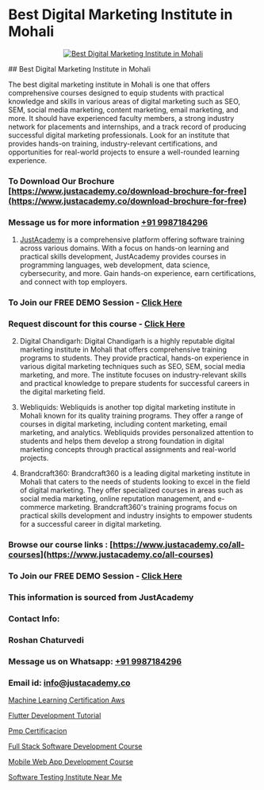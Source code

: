 # Best Digital Marketing Institute in Mohali

<p align="center">
  <a href="https://justacademy.co/course-detail/digital-marketing">
    <img src="https://justacademy.co/storage2/course_image/1676636720_course_image.webp" alt="Best Digital Marketing Institute in Mohali">
  </a>
</p>
## Best Digital Marketing Institute in Mohali

The best digital marketing institute in Mohali is one that offers comprehensive courses designed to equip students with practical knowledge and skills in various areas of digital marketing such as SEO, SEM, social media marketing, content marketing, email marketing, and more. It should have experienced faculty members, a strong industry network for placements and internships, and a track record of producing successful digital marketing professionals. Look for an institute that provides hands-on training, industry-relevant certifications, and opportunities for real-world projects to ensure a well-rounded learning experience.
### To Download Our Brochure [https://www.justacademy.co/download-brochure-for-free](https://www.justacademy.co/download-brochure-for-free)
### Message us for more information [+91 9987184296](https://api.whatsapp.com/send?phone=919987184296)

1) [JustAcademy](https://justacademy.co) is a comprehensive platform offering software training across various domains. With a focus on hands-on learning and practical skills development, JustAcademy provides courses in programming languages, web development, data science, cybersecurity, and more. Gain hands-on experience, earn certifications, and connect with top employers.

### To Join our FREE DEMO Session - [Click Here](https://www.justacademy.co/register-for-course-demo/)
### Request discount for this course - [Click Here](https://justacademy.co/contact-us/)

2) Digital Chandigarh: Digital Chandigarh is a highly reputable digital marketing institute in Mohali that offers comprehensive training programs to students. They provide practical, hands-on experience in various digital marketing techniques such as SEO, SEM, social media marketing, and more. The institute focuses on industry-relevant skills and practical knowledge to prepare students for successful careers in the digital marketing field.

3) Webliquids: Webliquids is another top digital marketing institute in Mohali known for its quality training programs. They offer a range of courses in digital marketing, including content marketing, email marketing, and analytics. Webliquids provides personalized attention to students and helps them develop a strong foundation in digital marketing concepts through practical assignments and real-world projects.

4) Brandcraft360: Brandcraft360 is a leading digital marketing institute in Mohali that caters to the needs of students looking to excel in the field of digital marketing. They offer specialized courses in areas such as social media marketing, online reputation management, and e-commerce marketing. Brandcraft360's training programs focus on practical skills development and industry insights to empower students for a successful career in digital marketing.

### Browse our course links : [https://www.justacademy.co/all-courses](https://www.justacademy.co/all-courses) 
### To Join our FREE DEMO Session - [Click Here](https://www.justacademy.co/register-for-course-demo)


### This information is sourced from JustAcademy
### Contact Info:
### Roshan Chaturvedi
### Message us on Whatsapp: [+91 9987184296](https://api.whatsapp.com/send?phone=919987184296)
### Email id: [info@justacademy.co](mailto:info@justacademy.co)
                
[Machine Learning Certification Aws](https://www.linkedin.com/pulse/machine-learning-certification-aws-justacademy-london-kkawf?trackingId=p3E5vkkUJm8Uspq01B08bA%3D%3D&lipi=urn%3Ali%3Apage%3Ad_flagship3_company_admin%3BktV9tJs7QaWTumhj4BQ9XQ%3D%3D)

[Flutter Development Tutorial](0)

[Pmp Certificacion](https://medium.com/@akanshapatil/pmp-certificacion-ea47559ae485)

[Full Stack Software Development Course](https://medium.com/@prempja40/full-stack-software-development-course-5351819cdde2)

[Mobile Web App Development Course](https://justacademyin.github.io/Articles/Mobile-Web-App-Development-Course)

[Software Testing Institute Near Me](https://justacademyin.github.io/justacademy/software-testing-institute-near-me)

